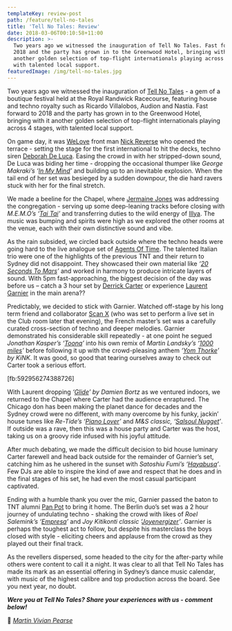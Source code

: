 ```yaml
---
templateKey: review-post
path: /feature/tell-no-tales
title: 'Tell No Tales: Review'
date: 2018-03-06T00:10:58+11:00
description: >-
  Two years ago we witnessed the inauguration of Tell No Tales. Fast forward to
  2018 and the party has grown in to the Greenwood Hotel, bringing with it
  another golden selection of top-flight internationals playing across 4 stages,
  with talented local support.
featuredImage: /img/tell-no-tales.jpg
---
```


Two years ago we witnessed the inauguration of [Tell No Tales](https://www.facebook.com/tellnotalesau/) - a gem of a boutique festival held at the Royal Randwick Racecourse, featuring house and techno royalty such as Ricardo Villalobos, Audion and Nastia. Fast forward to 2018 and the party has grown in to the Greenwood Hotel, bringing with it another golden selection of top-flight internationals playing across 4 stages, with talented local support.

On game day, it was [WeLove](https://www.facebook.com/welovesydneyunderground/) front man [Nick Reverse](https://www.facebook.com/nickreverse/) who opened the terrace - setting the stage for the first international to hit the decks, techno siren [Deborah De Luca](https://www.facebook.com/deborahdelucadj/). Easing the crowd in with her stripped-down sound, De Luca was biding her time - dropping the occasional thumper like _George Makraki’s ‘[In My Mind](https://www.beatport.com/track/in-my-mind-original-mix/9406072)’_ and building up to an inevitable explosion. When the tail end of her set was besieged by a sudden downpour, the die hard ravers stuck with her for the final stretch.

We made a beeline for the Chapel, where [Jermaine Jones](https://www.facebook.com/jermainejones808/) was addressing the congregation - serving up some deep-leaning tracks before closing with _M.E.M.O’s ‘[Tai Tai](https://www.beatport.com/track/tai-tai-original-mix/10154083)’_ and transferring duties to the wild energy of [Illya](https://soundcloud.com/illya-lamanex). The music was bumping and spirits were high as we explored the other rooms at the venue, each with their own distinctive sound and vibe.

As the rain subsided, we circled back outside where the techno heads were going hard to the live analogue set of [Agents Of Time](https://www.facebook.com/AgentsOfTime/). The talented Italian trio were one of the highlights of the previous TNT and their return to Sydney did not disappoint. They showcased their own material like _‘[20 Seconds To Mars](https://www.beatport.com/track/20-seconds-to-mars-original-mix/9334980)’_ and worked in harmony to produce intricate layers of sound. With 5pm fast-approaching, the biggest decision of the day was before us – catch a 3 hour set by [Derrick Carter](https://www.facebook.com/Derrick-Carter-8264478846/) or experience [Laurent Garnier](https://www.facebook.com/laurentgarnierofficial/) in the main arena??

Predictably, we decided to stick with Garnier. Watched off-stage by his long term friend and collaborator [Scan X](https://www.facebook.com/scanxmusic/) (who was set to perform a live set in the Club room later that evening), the French master’s set was a carefully curated cross-section of techno and deeper melodies. Garnier demonstrated his considerable skill repeatedly - at one point he segued _Jonathan Kasper’s ‘[Toona](https://www.beatport.com/track/toona-original-mix/9569090)’_ into his own remix of _Martin Landsky’s ‘[1000 miles](https://www.beatport.com/track/1000-miles-laurent-garnier-remix/3886238)’_ before following it up with the crowd-pleasing anthem _‘[Yom Thorke](https://www.beatport.com/track/yom-thorke-original-mix/9835343)’ by KiNK_. It was good, so good that tearing ourselves away to check out Carter took a serious effort.

[fb:592956274388726]

With Laurent dropping _‘[Glide](https://www.beatport.com/track/glide-original-mix/9934866)’ by Damien Bortz_ as we ventured indoors, we returned to the Chapel where Carter had the audience enraptured. The Chicago don has been making the planet dance for decades and the Sydney crowd were no different, with many overcome by his funky, jackin’ house tunes like _Re-Tide’s ‘[Piano Lover](https://www.beatport.com/track/piano-lover-original-mix/10028800)’_ and _M&S classic, ‘[Salsoul Nugget](https://www.youtube.com/watch?v=uQk2bz0e-cU)’_. If outside was a rave, then this was a house party and Carter was the host, taking us on a groovy ride infused with his joyful attitude.

After much debating, we made the difficult decision to bid house luminary Carter farewell and head back outside for the remainder of Garnier’s set, catching him as he ushered in the sunset with _Satoshiu Fumi’s ‘[Hayabusa](https://www.beatport.com/track/hayabusa-original/4695475)’_. Few DJs are able to inspire the kind of awe and respect that he does and in the final stages of his set, he had even the most casual participant captivated.

Ending with a humble thank you over the mic, Garnier passed the baton to TNT alumni [Pan Pot](https://www.facebook.com/PanPotOfficial/) to bring it home. The Berlin duo’s set was a 2 hour journey of undulating techno - shaking the crowd with likes of _Roel Salemink’s ‘[Empresa](https://www.beatport.com/track/empresa-original-mix/9498549)’_ and _Joy Kitikonti classic ‘[Joyenergizer](https://www.beatport.com/track/joyenergizer-original-mix/1848541)’_. Garnier is perhaps the toughest act to follow, but despite his masterclass the boys closed with style - eliciting cheers and applause from the crowd as they played out their final track.

As the revellers dispersed, some headed to the city for the after-party while others were content to call it a night. It was clear to all that Tell No Tales has made its mark as an essential offering in Sydney’s dance music calendar, with music of the highest calibre and top production across the board. See you next year, no doubt.

**_Were you at Tell No Tales? Share your experiences with us - comment below!_**

📸 _[Martin Vivian Pearse](https://www.facebook.com/martinvivianpearsephotography/)_
